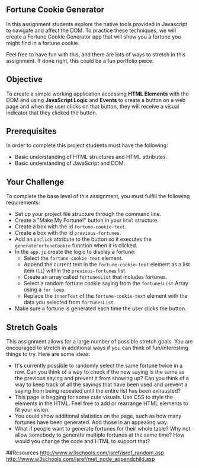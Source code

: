## Fortune Cookie Generator
In this assignment students explore the native tools provided in Javascript to
navigate and affect the DOM. To practice these techniques, we will create a
Fortune Cookie Generator app that will show you a fortune you might find
in a fortune cookie.

Feel free to have fun with this, and there are lots of ways to stretch in this
assignment. If done right, this could be a fun portfolio piece.

## Objective
To create a simple working application accessing **HTML Elements** with the DOM and using **JavaScript Logic** and **Events** to create a button on a web page and when the user clicks on that button, they will receive a visual indicator that they clicked the button.

## Prerequisites 
In order to complete this project students must have the following:
- Basic understanding of HTML structures and HTML attributes. 
- Basic understanding of JavaScript and DOM.

## Your Challenge
To complete the base level of this assignment, you must fulfill the following
requirements:

* Set up your project file structure through the command line.
* Create a "Make My Fortune!" button in your `html` structure.
* Create a box with the id `fortune-cookie-text`.
* Create a box with the id `previous-fortunes`.
* Add an `onclick` attribute to the button so it executes the `generateFortuneCookie` function when it is clicked.
* In the `app.js` create the logic to display a fortune:
    * Select the `fortune-cookie-text` element.
    * Append the current text in the `fortune-cookie-text` element as a list item (`li`) within the `previous-fortunes` list.
    * Create an array called `fortunesList` that includes fortunes.
    * Select a random fortune cookie saying from the `fortunesList` Array using a `for loop`.
    * Replace the `innerText` of the `fortune-cookie-text` element with the data you selected from `fortunesList`.
* Make sure a fortune is generated each time the user clicks the button.

## Stretch Goals
This assignment allows for a large number of possible stretch goals. You are encouraged to stretch in additional ways if you can think of fun/interesting things to try. Here are some ideas:

* It's currently possible to randomly select the same fortune twice in a row. Can you think of a way to check if the new saying is the same as the previous saying and prevent it from showing up? Can you think of a way to keep track of all the sayings that have been used and prevent a saying from being repeated until the entire list has been exhausted?
* This page is begging for some cute visuals. Use CSS to style the elements in the HTML. Feel free to add or rearrange HTML elements to fit your vision.
* You could show additional statistics on the page, such as how many fortunes have been generated. Add those in an appealing way.
* What if people want to generate fortunes for their whole table? Why not allow somebody to generate multiple fortunes at the same time? How would you change the code and HTML to support that?

##Resources
http://www.w3schools.com/jsref/jsref_random.asp
http://www.w3schools.com/jsref/met_node_appendchild.asp
